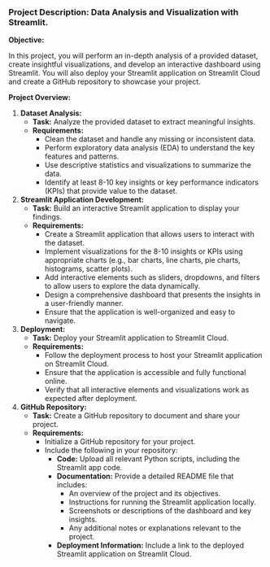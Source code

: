 ### Project Description: Data Analysis and Visualization with Streamlit.

**Objective:**

In this project, you will perform an in-depth analysis of a provided dataset, create insightful visualizations, and develop an interactive dashboard using Streamlit. You will also deploy your Streamlit application on Streamlit Cloud and create a GitHub repository to showcase your project.

**Project Overview:**

1. **Dataset Analysis:**
    - **Task:** Analyze the provided dataset to extract meaningful insights.
    - **Requirements:**
        - Clean the dataset and handle any missing or inconsistent data.
        - Perform exploratory data analysis (EDA) to understand the key features and patterns.
        - Use descriptive statistics and visualizations to summarize the data.
        - Identify at least 8-10 key insights or key performance indicators (KPIs) that provide value to the dataset.
2. **Streamlit Application Development:**
    - **Task:** Build an interactive Streamlit application to display your findings.
    - **Requirements:**
        - Create a Streamlit application that allows users to interact with the dataset.
        - Implement visualizations for the 8-10 insights or KPIs using appropriate charts (e.g., bar charts, line charts, pie charts, histograms, scatter plots).
        - Add interactive elements such as sliders, dropdowns, and filters to allow users to explore the data dynamically.
        - Design a comprehensive dashboard that presents the insights in a user-friendly manner.
        - Ensure that the application is well-organized and easy to navigate.
3. **Deployment:**
    - **Task:** Deploy your Streamlit application to Streamlit Cloud.
    - **Requirements:**
        - Follow the deployment process to host your Streamlit application on Streamlit Cloud.
        - Ensure that the application is accessible and fully functional online.
        - Verify that all interactive elements and visualizations work as expected after deployment.
4. **GitHub Repository:**
    - **Task:** Create a GitHub repository to document and share your project.
    - **Requirements:**
        - Initialize a GitHub repository for your project.
        - Include the following in your repository:
            - **Code:** Upload all relevant Python scripts, including the Streamlit app code.
            - **Documentation:** Provide a detailed README file that includes:
                - An overview of the project and its objectives.
                - Instructions for running the Streamlit application locally.
                - Screenshots or descriptions of the dashboard and key insights.
                - Any additional notes or explanations relevant to the project.
            - **Deployment Information:** Include a link to the deployed Streamlit application on Streamlit Cloud.
